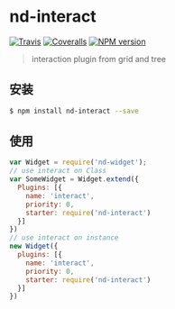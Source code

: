 # nd-interact

[![Travis](https://img.shields.io/travis/ndfront/nd-interact.svg?style=flat-square)](https://github.com/ndfront/nd-interact)
[![Coveralls](https://img.shields.io/coveralls/ndfront/nd-interact.svg?style=flat-square)](https://github.com/ndfront/nd-interact)
[![NPM version](https://img.shields.io/npm/v/nd-interact.svg?style=flat-square)](https://npmjs.org/package/nd-interact)

> interaction plugin from grid and tree

## 安装

```bash
$ npm install nd-interact --save
```

## 使用

```js
var Widget = require('nd-widget');
// use interact on Class
var SomeWidget = Widget.extend({
  Plugins: [{
    name: 'interact',
    priority: 0,
    starter: require('nd-interact')
  }]
})
// use interact on instance
new Widget({
  plugins: [{
    name: 'interact',
    priority: 0,
    starter: require('nd-interact')
  }]
})
```
